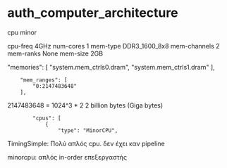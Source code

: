 # auth_computer_architecture


cpu minor

cpu-freq 4GHz
num-cores 1
mem-type DDR3_1600_8x8
mem-channels 2
mem-ranks None
mem-size 2GB

"memories": [
            "system.mem_ctrls0.dram",
            "system.mem_ctrls1.dram"
        ],


        "mem_ranges": [
            "0:2147483648"
        ],

2147483648 = 1024^3 * 2
2 billion bytes (Giga bytes)


            "cpus": [
                {
                    "type": "MinorCPU",



TimingSimple: Πολύ απλός cpu. δεν έχει καν pipeline

minorcpu: απλός in-order επεξεργαστής
